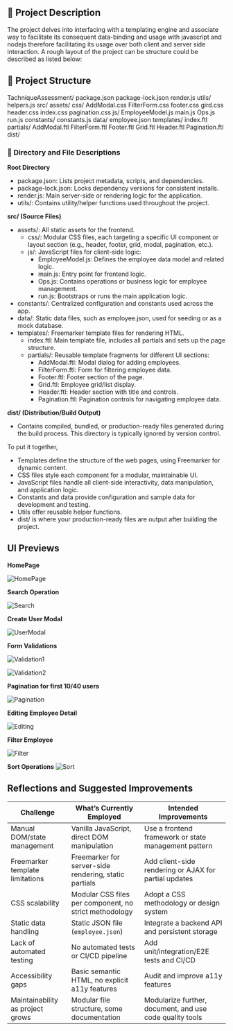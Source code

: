 ## 📁 Project Description
The project delves into interfacing with a templating engine and associate way to facilitate its consequent data-binding and usage with javascript and nodejs therefore facilitating its usage over both client and server side interaction. A rough layout of the project can be structure could be described as listed below: 

## 📁 Project Structure

TachniqueAssessment/
    package.json
    package-lock.json
    render.js
    utils/
        helpers.js
    src/
        assets/
            css/
                AddModal.css
                FilterForm.css
                footer.css
                gird.css
                header.css
                index.css
                pagination.css
            js/
                EmployeeModel.js
                main.js
                Ops.js
                run.js
        constants/
            constants.js
        data/
            employee.json
        templates/
            index.ftl
            partials/
                AddModal.ftl
                FilterForm.ftl
                Footer.ftl
                Grid.ftl
                Header.ftl
                Pagination.ftl
    dist/

### 📁 Directory and File Descriptions

**Root Directory**
- package.json: Lists project metadata, scripts, and dependencies.
- package-lock.json: Locks dependency versions for consistent installs.
- render.js: Main server-side or rendering logic for the application.
- utils/: Contains utility/helper functions used throughout the project.

**src/ (Source Files)**
- assets/: All static assets for the frontend.
    - css/: Modular CSS files, each targeting a specific UI component or layout section (e.g., header, footer, grid, modal, pagination, etc.).
    - js/: JavaScript files for client-side logic:
        - EmployeeModel.js: Defines the employee data model and related logic.
        - main.js: Entry point for frontend logic.
        - Ops.js: Contains operations or business logic for employee management.
        - run.js: Bootstraps or runs the main application logic.
- constants/: Centralized configuration and constants used across the app.
- data/: Static data files, such as employee.json, used for seeding or as a mock database.
- templates/: Freemarker template files for rendering HTML.
    - index.ftl: Main template file, includes all partials and sets up the page structure.
    - partials/: Reusable template fragments for different UI sections:
        - AddModal.ftl: Modal dialog for adding employees.
        - FilterForm.ftl: Form for filtering employee data.
        - Footer.ftl: Footer section of the page.
        - Grid.ftl: Employee grid/list display.
        - Header.ftl: Header section with title and controls.
        - Pagination.ftl: Pagination controls for navigating employee data.

**dist/ (Distribution/Build Output)**
- Contains compiled, bundled, or production-ready files generated during the build process. This directory is typically ignored by version control.

To put it together, 
- Templates define the structure of the web pages, using Freemarker for dynamic content.
- CSS files style each component for a modular, maintainable UI.
- JavaScript files handle all client-side interactivity, data manipulation, and application logic.
- Constants and data provide configuration and sample data for development and testing.
- Utils offer reusable helper functions.
- dist/ is where your production-ready files are output after building the project.

## UI Previews

**HomePage**

![HomePage](/src/assets/images/HomePage.png)

**Search Operation**

![Search](/src/assets/images/Search.png)

**Create User Modal**

![UserModal](/src/assets/images/UserModal.png)

**Form Validations**

![Validation1](/src/assets/images/Validation1.png)

![Validation2](/src/assets/images/Validation2.png)

**Pagination for first 10/40 users**

![Pagination](/src/assets/images/Pagination.png)

**Editing Employee Detail**

![Editing](/src/assets/images/EditUser.png)

**Filter Employee**

![Filter](/src/assets/images/Filter.png)

**Sort Operations**
![Sort](/src/assets/images/Sort.png)

## Reflections and Suggested Improvements

| Challenge                        | What’s Currently Employed                                 | Intended Improvements                                      |
|-----------------------------------|-----------------------------------------------------------|------------------------------------------------------------|
| Manual DOM/state management       | Vanilla JavaScript, direct DOM manipulation               | Use a frontend framework or state management pattern       |
| Freemarker template limitations   | Freemarker for server-side rendering, static partials     | Add client-side rendering or AJAX for partial updates      |
| CSS scalability                  | Modular CSS files per component, no strict methodology    | Adopt a CSS methodology or design system                   |
| Static data handling              | Static JSON file (`employee.json`)                        | Integrate a backend API and persistent storage             |
| Lack of automated testing         | No automated tests or CI/CD pipeline                      | Add unit/integration/E2E tests and CI/CD                   |
| Accessibility gaps                | Basic semantic HTML, no explicit a11y features            | Audit and improve a11y features                            |
| Maintainability as project grows  | Modular file structure, some documentation                | Modularize further, document, and use code quality tools   |